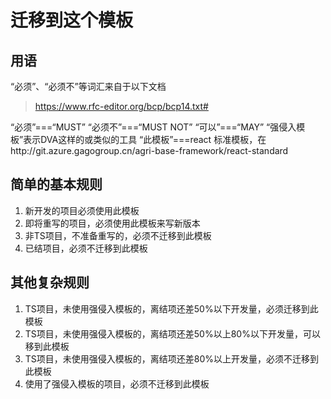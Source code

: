 # 迁移到这个模板
## 用语
“必须”、“必须不”等词汇来自于以下文档

> https://www.rfc-editor.org/bcp/bcp14.txt#

“必须”===“MUST”
“必须不”===“MUST NOT”
“可以”===“MAY”
“强侵入模板”表示DVA这样的或类似的工具
“此模板”===react 标准模板，在http://git.azure.gagogroup.cn/agri-base-framework/react-standard

## 简单的基本规则
1. 新开发的项目必须使用此模板
2. 即将重写的项目，必须使用此模板来写新版本
4. 非TS项目，不准备重写的，必须不迁移到此模板
5. 已结项目，必须不迁移到此模板

## 其他复杂规则
1. TS项目，未使用强侵入模板的，离结项还差50%以下开发量，必须迁移到此模板
2. TS项目，未使用强侵入模板的，离结项还差50%以上80%以下开发量，可以移到此模板
1. TS项目，未使用强侵入模板的，离结项还差80%以上开发量，必须不迁移到此模板
5. 使用了强侵入模板的项目，必须不迁移到此模板
